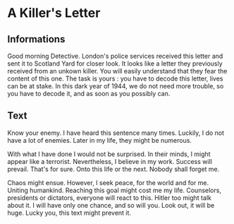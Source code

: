 # A Killer's Letter

## Informations

Good morning Detective. London's police services received this letter and sent it to Scotland Yard for closer look. It looks like a letter they previously received from an unkown killer. You will easily understand that they fear the content of this one. The task is yours : you have to decode this letter, lives can be at stake. In this dark year of 1944, we do not need more trouble, so you have to decode it, and as soon as you possibly can.

## Text

Know your enemy. I have heard this sentence many times. Luckily, I do not have a lot of enemies. Later in my life, they might be numerous.

With what I have done I would not be surprised. In their minds, I might appear like a terrorist. Nevertheless, I believe in my work. Success will prevail. That's for sure. Onto this life or the next. Nobody shall forget me.

Chaos might ensue. However, I seek peace, for the world and for me. Uniting humankind. Reaching this goal might cost me my life. Counselors, presidents or dictators, everyone will react to this. Hitler too might talk about it. I will have only one chance, and so will you. Look out, it will be huge. Lucky you, this text might prevent it.
